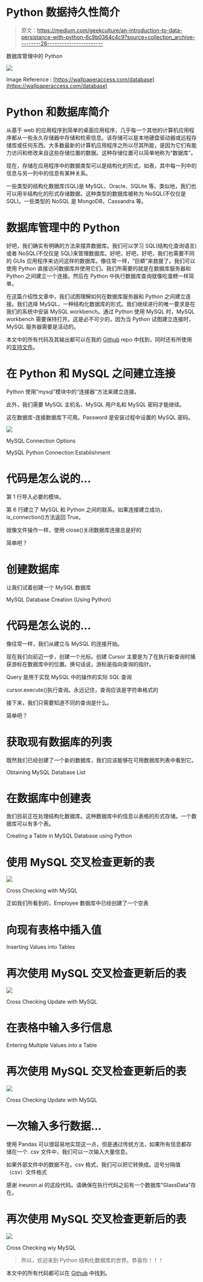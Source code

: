 # Python 数据持久性简介

> 原文：<https://medium.com/geekculture/an-introduction-to-data-persistance-with-python-6c9b0364c4c9?source=collection_archive---------26----------------------->

数据库管理中的 Python

![](img/553ae2a2d290bd6b600f0eb679dfa09a.png)

Image Reference : [https://wallpaperaccess.com/database](https://wallpaperaccess.com/database)

# Python 和数据库简介

从基于 web 的应用程序到简单的桌面应用程序，几乎每一个其他的计算机应用程序都从一些永久存储器中存储和检索信息。该存储可以是本地硬盘驱动器或远程存储库或任何东西。大多数最新的计算机应用程序之所以尽其所能，是因为它们有能力访问和修改来自这些存储位置的数据。这种存储位置可以简单地称为“数据库”。

现在，存储在应用程序中的数据类型可以是结构化的形式，如表，其中每一列中的信息与另一列中的信息有某种关系。

一些类型的结构化数据库(SQL)是 MySQL、Oracle、SQLite 等。类似地，我们也可以用半结构化的形式存储数据。这种类型的数据库被称为 NoSQL(不仅仅是 SQL)。一些类型的 NoSQL 是 MongoDB，Cassandra 等。

# 数据库管理中的 Python

好吧，我们确实有明确的方法来摆弄数据库。我们可以学习 SQL(结构化查询语言)或者 NoSQL(不仅仅是 SQL)来管理数据库。好吧，好吧，好吧，我们也需要不同的 GUIs 应用程序来访问这样的数据库。像往常一样，“巨蟒”来救援了。我们可以使用 Python 直接访问数据库并使用它们。我们所需要的就是在数据库服务器和 Python 之间建立一个连接。然后在 Python 中执行数据库查询就像吃蛋糕一样简单。

在这篇介绍性文章中，我们试图理解如何在数据库服务器和 Python 之间建立连接。我们选择 MySQL，一种结构化数据库的形式。我们继续进行的唯一要求是在我们的系统中安装 MySQL workbench。通过 Python 使用 MySQL 时，MySQL workbench 需要保持打开。这是必不可少的，因为当 Python 试图建立连接时，MySQL 服务器需要是活动的。

本文中的所有代码及其输出都可以在我的 [Github](https://github.com/arvindhhp/PyDB/blob/main/Part_001_MySQL_Python_Connection.ipynb) repo 中找到，同时还有所使用的[支持文件](https://github.com/arvindhhp/PyDB/tree/main/Ancillary_Files)。

# 在 Python 和 MySQL 之间建立连接

Python 使用“mysql”模块中的“连接器”方法来建立连接。

此外，我们需要 MySQL 主机名、MySQL 用户名和 MySQL 密码才能继续。

这在数据库-连接数据库下可用。Password 是安装过程中设置的 MySQL 密码。

![](img/117964d24b5df29cdf02f0b963abc0ec.png)

MySQL Connection Options

MySQL Python Connection Establishment

# 代码是怎么说的…

第 1 行导入必要的模块。

第 6 行建立了 MySQL 和 Python 之间的联系。如果连接建立成功，is_connection()方法返回 True。

就像文件操作一样，使用 close()关闭数据库连接总是好的

简单吧？

# 创建数据库

让我们试着创建一个 MySQL 数据库

MySQL Database Creation (Using Python)

# 代码是怎么说的…

像往常一样，我们从建立与 MySQL 的连接开始。

现在我们向前迈一步，创建一个光标。创建 Cursor 主要是为了在执行新查询时捕获游标在数据库中的位置。换句话说，游标是指向查询的指针。

Query 是用于实现 MySQL 中的操作的实际 SQL 查询

cursor.execute()执行查询。永远记住，查询应该是字符串格式的

接下来，我们只需要知道不同的查询是什么。

简单吧？

# 获取现有数据库的列表

既然我们已经创建了一个新的数据库，我们应该能够在可用数据库列表中看到它。

Obtaining MySQL Database List

# 在数据库中创建表

我们目前正在处理结构化数据库。这种数据库中的信息以表格的形式存储。一个数据库可以有多个表。

Creating a Table in MySQL Database using Python

# 使用 MySQL 交叉检查更新的表

![](img/5454b72130bfe07393f0eb991e57bed5.png)

Cross Checking with MySQL

正如我们所看到的，Employee 数据库中已经创建了一个空表

# 向现有表格中插入值

Inserting Values into Tables

# 再次使用 MySQL 交叉检查更新后的表

![](img/eccf1b327c72a5e3cb14ceee70e28991.png)

Cross Checking Update with MySQL

# 在表格中输入多行信息

Entering Multiple Values into a Table

# 再次使用 MySQL 交叉检查更新后的表

![](img/ecb9b33a3a8f0398dee587cb41918d1d.png)

Cross Checking Update with MySQL

# 一次输入多行数据…

使用 Pandas 可以很容易地实现这一点，但是通过传统方法，如果所有信息都存储在一个. csv 文件中，我们可以一次输入大量信息。

如果外部文件中的数据不在。csv 格式，我们可以把它转换成。逗号分隔值（csv）文件格式

感谢 ineuron.ai 的这段代码。请确保在执行代码之前有一个数据库“GlassData”存在。

# 再次使用 MySQL 交叉检查更新后的表

![](img/729c07dc7f97d5a04f8511e109dc321d.png)

Cross Checking wiy MySQL

> 所以，欢迎来到 Python 结构化数据库的世界。恭喜你！！！

本文中的所有代码都可以在 [Github](https://github.com/arvindhhp/PyDB/blob/main/Part_001_MySQL_Python_Connection.ipynb) 中找到。